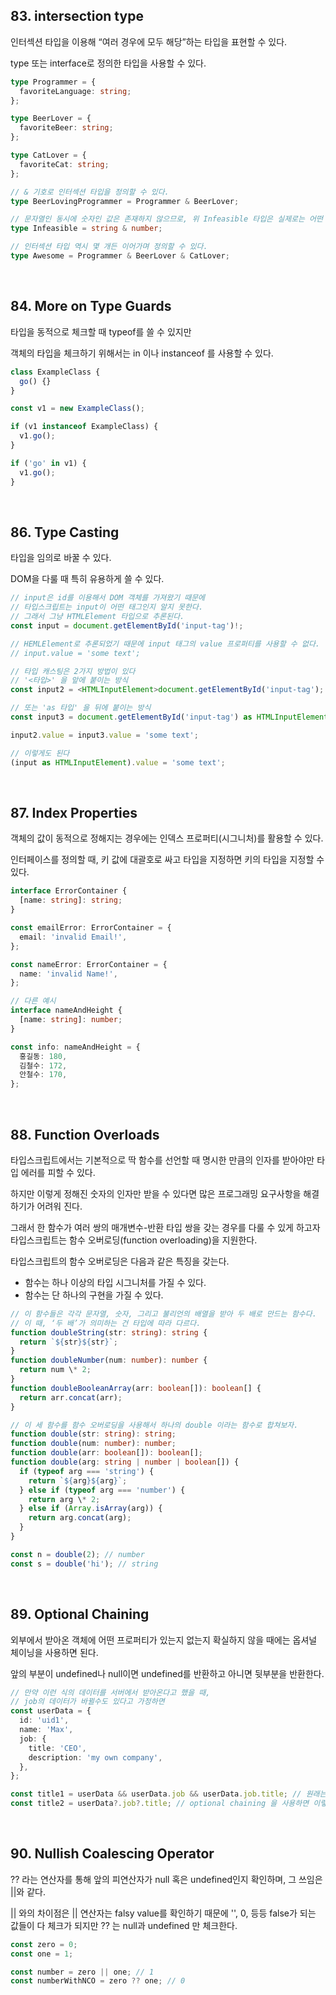 ## 83. intersection type

인터섹션 타입을 이용해 “여러 경우에 모두 해당”하는 타입을 표현할 수 있다.

type 또는 interface로 정의한 타입을 사용할 수 있다.

```typescript
type Programmer = {
  favoriteLanguage: string;
};

type BeerLover = {
  favoriteBeer: string;
};

type CatLover = {
  favoriteCat: string;
};

// & 기호로 인터섹션 타입을 정의할 수 있다.
type BeerLovingProgrammer = Programmer & BeerLover;

// 문자열인 동시에 숫자인 값은 존재하지 않으므로, 위 Infeasible 타입은 실제로는 어떤 값도 가질 수 없다.
type Infeasible = string & number;

// 인터섹션 타입 역시 몇 개든 이어가며 정의할 수 있다.
type Awesome = Programmer & BeerLover & CatLover;
```

<br>

## 84. More on Type Guards

타입을 동적으로 체크할 때 typeof를 쓸 수 있지만

객체의 타입을 체크하기 위해서는 in 이나 instanceof 를 사용할 수 있다.

```typescript
class ExampleClass {
  go() {}
}

const v1 = new ExampleClass();

if (v1 instanceof ExampleClass) {
  v1.go();
}

if ('go' in v1) {
  v1.go();
}
```

<br>

## 86. Type Casting

타입을 임의로 바꿀 수 있다.

DOM을 다룰 때 특히 유용하게 쓸 수 있다.

```typescript
// input은 id를 이용해서 DOM 객체를 가져왔기 때문에
// 타입스크립트는 input이 어떤 태그인지 알지 못한다.
// 그래서 그냥 HTMLElement 타입으로 추론된다.
const input = document.getElementById('input-tag')!;

// HEMLElement로 추론되었기 때문에 input 태그의 value 프로퍼티를 사용할 수 없다.
// input.value = 'some text';

// 타입 캐스팅은 2가지 방법이 있다
// '<타입>' 을 앞에 붙이는 방식
const input2 = <HTMLInputElement>document.getElementById('input-tag');

// 또는 'as 타입' 을 뒤에 붙이는 방식
const input3 = document.getElementById('input-tag') as HTMLInputElement;

input2.value = input3.value = 'some text';

// 이렇게도 된다
(input as HTMLInputElement).value = 'some text';
```

<br>

## 87. Index Properties

객체의 값이 동적으로 정해지는 경우에는 인덱스 프로퍼티(시그니처)를 활용할 수 있다.

인터페이스를 정의할 때, 키 값에 대괄호로 싸고 타입을 지정하면 키의 타입을 지정할 수 있다.

```typescript
interface ErrorContainer {
  [name: string]: string;
}

const emailError: ErrorContainer = {
  email: 'invalid Email!',
};

const nameError: ErrorContainer = {
  name: 'invalid Name!',
};

// 다른 예시
interface nameAndHeight {
  [name: string]: number;
}

const info: nameAndHeight = {
  홍길동: 180,
  김철수: 172,
  안철수: 170,
};
```

<br>

## 88. Function Overloads

타입스크립트에서는 기본적으로 딱 함수를 선언할 때 명시한 만큼의 인자를 받아야만 타입 에러를 피할 수 있다.

하지만 이렇게 정해진 숫자의 인자만 받을 수 있다면 많은 프로그래밍 요구사항을 해결하기가 어려워 진다.

그래서 한 함수가 여러 쌍의 매개변수-반환 타입 쌍을 갖는 경우를 다룰 수 있게 하고자
타입스크립트는 함수 오버로딩(function overloading)을 지원한다.

타입스크립트의 함수 오버로딩은 다음과 같은 특징을 갖는다.

- 함수는 하나 이상의 타입 시그니처를 가질 수 있다.
- 함수는 단 하나의 구현을 가질 수 있다.

```typescript
// 이 함수들은 각각 문자열, 숫자, 그리고 불리언의 배열을 받아 두 배로 만드는 함수다.
// 이 때, ‘두 배’가 의미하는 건 타입에 따라 다르다.
function doubleString(str: string): string {
  return `${str}${str}`;
}
function doubleNumber(num: number): number {
  return num \* 2;
}
function doubleBooleanArray(arr: boolean[]): boolean[] {
  return arr.concat(arr);
}

// 이 세 함수를 함수 오버로딩을 사용해서 하나의 double 이라는 함수로 합쳐보자.
function double(str: string): string;
function double(num: number): number;
function double(arr: boolean[]): boolean[];
function double(arg: string | number | boolean[]) {
  if (typeof arg === 'string') {
    return `${arg}${arg}`;
  } else if (typeof arg === 'number') {
    return arg \* 2;
  } else if (Array.isArray(arg)) {
    return arg.concat(arg);
  }
}

const n = double(2); // number
const s = double('hi'); // string
```

<br>

## 89. Optional Chaining

외부에서 받아온 객체에 어떤 프로퍼티가 있는지 없는지 확실하지 않을 때에는 옵셔널 체이닝을 사용하면 된다.

앞의 부분이 undefined나 null이면 undefined를 반환하고 아니면 뒷부분을 반환한다.

```typescript
// 만약 이런 식의 데이터를 서버에서 받아온다고 했을 때,
// job의 데이터가 바뀔수도 있다고 가정하면
const userData = {
  id: 'uid1',
  name: 'Max',
  job: {
    title: 'CEO',
    description: 'my own company',
  },
};

const title1 = userData && userData.job && userData.job.title; // 원래는 이렇게 체크를 하지만
const title2 = userData?.job?.title; // optional chaining 을 사용하면 이렇게 하면 된다!
```

<br>

## 90. Nullish Coalescing Operator

?? 라는 연산자를 통해 앞의 피연산자가 null 혹은 undefined인지 확인하며, 그 쓰임은 ||와 같다.

|| 와의 차이점은 || 연산자는 falsy value를 확인하기 때문에 '', 0, 등등 false가 되는 값들이 다 체크가 되지만
?? 는 null과 undefined 만 체크한다.

```typescript
const zero = 0;
const one = 1;

const number = zero || one; // 1
const numberWithNCO = zero ?? one; // 0
```

